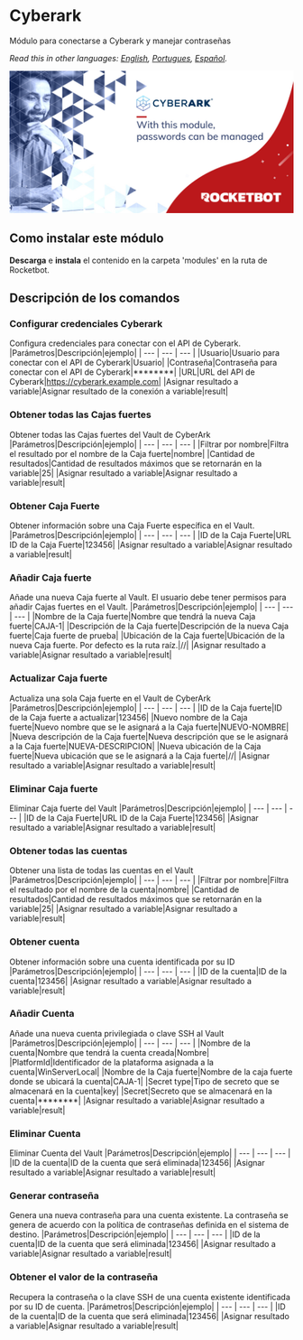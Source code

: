 # Cyberark
  
Módulo para conectarse a Cyberark y manejar contraseñas 

*Read this in other languages: [English](Manual_Cyberark.md), [Portugues](Manual_Cyberark.pr.md), [Español](Manual_Cyberark.es.md).*
  
![banner](imgs/Banner_Cyberark.png)
## Como instalar este módulo
  
__Descarga__ e __instala__ el contenido en la carpeta 'modules' en la ruta de Rocketbot.  



## Descripción de los comandos

### Configurar credenciales Cyberark
  
Configura credenciales para conectar con el API de Cyberark.
|Parámetros|Descripción|ejemplo|
| --- | --- | --- |
|Usuario|Usuario para conectar con el API de Cyberark|Usuario|
|Contraseña|Contraseña para conectar con el API de Cyberark|********|
|URL|URL del API de Cyberark|https://cyberark.example.com|
|Asignar resultado a variable|Asignar resultado de la conexión a variable|result|

### Obtener todas las Cajas fuertes
  
Obtener todas las Cajas fuertes del Vault de CyberArk
|Parámetros|Descripción|ejemplo|
| --- | --- | --- |
|Filtrar por nombre|Filtra el resultado por el nombre de la Caja fuerte|nombre|
|Cantidad de resultados|Cantidad de resultados máximos que se retornarán en la variable|25|
|Asignar resultado a variable|Asignar resultado a variable|result|

### Obtener Caja Fuerte
  
Obtener información sobre una Caja Fuerte específica en el Vault.
|Parámetros|Descripción|ejemplo|
| --- | --- | --- |
|ID de la Caja Fuerte|URL ID de la Caja Fuerte|123456|
|Asignar resultado a variable|Asignar resultado a variable|result|

### Añadir Caja fuerte
  
Añade una nueva Caja fuerte al Vault. El usuario debe tener permisos para añadir Cajas fuertes en el Vault.
|Parámetros|Descripción|ejemplo|
| --- | --- | --- |
|Nombre de la Caja fuerte|Nombre que tendrá la nueva Caja fuerte|CAJA-1|
|Descripción de la Caja fuerte|Descripción de la nueva Caja fuerte|Caja fuerte de prueba|
|Ubicación de la Caja fuerte|Ubicación de la nueva Caja fuerte. Por defecto es la ruta raíz.|//|
|Asignar resultado a variable|Asignar resultado a variable|result|

### Actualizar Caja fuerte
  
Actualiza una sola Caja fuerte en el Vault de CyberArk
|Parámetros|Descripción|ejemplo|
| --- | --- | --- |
|ID de la Caja fuerte|ID de la Caja fuerte a actualizar|123456|
|Nuevo nombre de la Caja fuerte|Nuevo nombre que se le asignará a la Caja fuerte|NUEVO-NOMBRE|
|Nueva descripción de la Caja fuerte|Nueva descripción que se le asignará a la Caja fuerte|NUEVA-DESCRIPCION|
|Nueva ubicación de la Caja fuerte|Nueva ubicación que se le asignará a la Caja fuerte|//|
|Asignar resultado a variable|Asignar resultado a variable|result|

### Eliminar Caja fuerte
  
Eliminar Caja fuerte del Vault
|Parámetros|Descripción|ejemplo|
| --- | --- | --- |
|ID de la Caja Fuerte|URL ID de la Caja Fuerte|123456|
|Asignar resultado a variable|Asignar resultado a variable|result|

### Obtener todas las cuentas
  
Obtener una lista de todas las cuentas en el Vault
|Parámetros|Descripción|ejemplo|
| --- | --- | --- |
|Filtrar por nombre|Filtra el resultado por el nombre de la cuenta|nombre|
|Cantidad de resultados|Cantidad de resultados máximos que se retornarán en la variable|25|
|Asignar resultado a variable|Asignar resultado a variable|result|

### Obtener cuenta
  
Obtener información sobre una cuenta identificada por su ID
|Parámetros|Descripción|ejemplo|
| --- | --- | --- |
|ID de la cuenta|ID de la cuenta|123456|
|Asignar resultado a variable|Asignar resultado a variable|result|

### Añadir Cuenta
  
Añade una nueva cuenta privilegiada o clave SSH al Vault
|Parámetros|Descripción|ejemplo|
| --- | --- | --- |
|Nombre de la cuenta|Nombre que tendrá la cuenta creada|Nombre|
|PlatformId|Identificador de la plataforma asignada a la cuenta|WinServerLocal|
|Nombre de la Caja fuerte|Nombre de la caja fuerte donde se ubicará la cuenta|CAJA-1|
|Secret type|Tipo de secreto que se almacenará en la cuenta|key|
|Secret|Secreto que se almacenará en la cuenta|********|
|Asignar resultado a variable|Asignar resultado a variable|result|

### Eliminar Cuenta
  
Eliminar Cuenta del Vault
|Parámetros|Descripción|ejemplo|
| --- | --- | --- |
|ID de la cuenta|ID de la cuenta que será eliminada|123456|
|Asignar resultado a variable|Asignar resultado a variable|result|

### Generar contraseña
  
Genera una nueva contraseña para una cuenta existente. La contraseña se genera de acuerdo con la política de contraseñas definida en el sistema de destino.
|Parámetros|Descripción|ejemplo|
| --- | --- | --- |
|ID de la cuenta|ID de la cuenta que será eliminada|123456|
|Asignar resultado a variable|Asignar resultado a variable|result|

### Obtener el valor de la contraseña
  
Recupera la contraseña o la clave SSH de una cuenta existente identificada por su ID de cuenta.
|Parámetros|Descripción|ejemplo|
| --- | --- | --- |
|ID de la cuenta|ID de la cuenta que será eliminada|123456|
|Asignar resultado a variable|Asignar resultado a variable|result|
